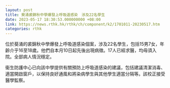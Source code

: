 ```yaml
---
layout: post
title: 葵涌裘錦秋中學爆發上呼吸道感染　涉及22名學生
date: 2023-05-17 18:30:53.000000000 +08:00
link: https://news.rthk.hk/rthk/ch/component/k2/1701011-20230517.htm
categories: rthk
---
```


位於葵涌的裘錦秋中學爆發上呼吸道感染個案，涉及22名學生，包括15男7女，年齡介乎16至18歲。他們自本月10日起先後出現病徵。17人已經求醫，均毋須入院。全部病人情況穩定。
 
衞生防護中心已向該中學提供有關預防上呼吸道感染的建議，包括建議清潔消毒、適當開啟窗戶，以保持良好通風和將染病學生與其他學生適當分隔等。該校正接受醫學監察。
